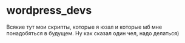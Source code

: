 # wordpress_devs

Всякие тут мои скрипты, которые я юзал и которые мб мне понадобяться в будущем. Ну как сказал один чел, надо делаться)
